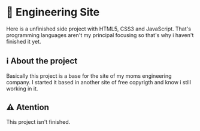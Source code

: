 # 👷 Engineering Site

Here is a unfinished side project with HTML5, CSS3 and JavaScript. That's programming languages aren't my principal focusing so that's why i haven't finished it yet. 

## ℹ️ About the project

Basically this project is a base for the site of my moms engineering company. I started it based in another site of free copyrigth and know i still working in it. 

## ⚠️ Atention

This project isn't finished.
